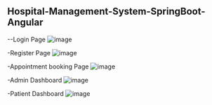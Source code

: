 ## Hospital-Management-System-SpringBoot-Angular

--Login Page
![image](https://github.com/user-attachments/assets/932d0df3-2d92-4c0d-882c-041eb37e4145)

-Register Page
![image](https://github.com/user-attachments/assets/6803fe61-0b3b-48c3-86ed-63ba8fe7f8fd)

-Appointment booking Page
![image](https://github.com/user-attachments/assets/f6d97ab5-8f7f-439f-8d1d-a0b221709a12)

-Admin Dashboard
![image](https://github.com/user-attachments/assets/2bd3404c-4adc-4666-9f4b-19da66b6d33f)

-Patient Dashboard
![image](https://github.com/user-attachments/assets/97f86ce1-4b59-4192-8395-97760000760f)

